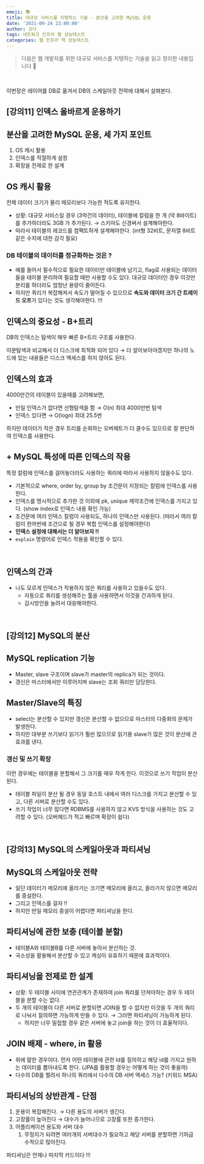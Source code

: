 ```yaml
---
emoji: 📚
title: 대규모 서비스를 지탱하는 기술 - 분산을 고려한 MySQL 운용
date: '2021-09-24 23:00:00'
author: 코다
tags: 네트워크 인프라 웹 성능테스트
categories: 웹 인프라 책 성능테스트
---
```


> 다음은 웹 개발자를 위한 대규모 서비스를 지탱하는 기술을 읽고 정리한 내용입니다 🙌

<br>

이번장은 레이어를 DB로 옮겨서 DB의 스케일아웃 전략에 대해서 살펴본다. 

## [강의11] 인덱스 올바르게 운용하기

## 분산을 고려한 MySQL 운용, 세 가지 포인트

1. OS 캐시 활용
2. 인덱스를 적절하게 설정
3. 확장을 전제로 한 설계 

## OS 캐시 활용

전체 데이터 크기가 물리 메모리보다 가능한 적도록 유지한다. 

- 상황: 대규모 서비스일 경우 (3억건의 데이터), 테이블에 칼럼을 한 개 (약 8바이트)를 추가하더라도 3GB 가 추가된다. → 스키마도 신경써서 설계해야한다.
- 따라서 테이블의 레코드를 컴팩트하게 설계해야한다. (int형 32비트, 문자열 8비트 같은 수치에 대한 감각 필요)

### DB 테이블의 데이터를 정규화하는 것은 ?

- 예를 들어서 필수적으로 필요한 데이터만 테이블에 남기고, flag로 사용되는 데이터들을 테이블 분리하여 필요할 때만 사용할 수도 있다. 대규모 데이터인 경우 이것만 분리를 하더라도 엄청난 용량이 줄어든다.
- 하지만 쿼리가 복잡해져서 속도가 떨어질 수 있으므로 **속도와 데이터 크기 간 트레이드 오프**가 있다는 것도 생각해야한다. !!!

## 인덱스의 중요성 - B+트리

DB의 인덱스는 탐색이 매우 빠른 B+트리 구조를 사용한다.

이분탐색과 비교해서 더 디스크에 최적화 되어 있다 → 더 알아보아야겠지만 하나의 노드에 있는 내용들은 디스크 액세스를 하지 않아도 된다. 

## 인덱스의 효과

4000만건의 테이블이 있을때를 고려해보면, 

- 만일 인덱스가 없다면 선형탐색을 함 → O(n) 최대 4000만번 탐색
- 인덱스 있다면 → O(logn) 최대 25.5번

하지만 데이터가 작은 경우 트리를 순회하는 오버헤트가 더 클수도 있으므로 잘 판단하여 인덱스를 사용한다. 

## + MySQL 특성에 따른 인덱스의 작용

특정 칼럼에 인덱스를 걸어놓더라도 사용하는 쿼리에 따라서 사용하지 않을수도 있다.

- 기본적으로 where, order by, group by 조건문이 지정되는 칼럼에 인덱스를 사용한다.
- 인덱스를 명시적으로 추가한 것 이외에 pk, unique 제약조건에 인덱스를 가지고 있다. (show index로 인덱스 내용 확인 가능)
- 조건문에 여러 인덱스 칼럼이 사용되도, 하나의 인덱스만 사용된다. (따라서 여러 칼럼이 한꺼번에 조건으로 될 경우 복합 인덱스를 설정해야한다)
- **인덱스 설정에 대해서는 더 알아보자 !!**
- `explain` 명령어로 인덱스 작용을 확인할 수 있다.

<br>

## 인덱스의 간과

- 나도 모르게 인덱스가 작용하지 않은 쿼리를 사용하고 있을수도 있다.
    - 자동으로 쿼리를 생성해주는 툴을 사용하면서 이것을 간과하게 된다.
    - 감시방안을 늘려서 대응해야한다.

<br>

## [강의12] MySQL의 분산

## MySQL replication 기능

- Master, slave 구조이며 slave가 master의 replica가 되는 것이다.
- 갱신은 마스터에서만 이루어지며 slave는 조회 쿼리만 담당한다.

## Master/Slave의 특징

- select는 분산할 수 있지만 갱신은 분산할 수 없으므로 마스터의 다중화의 문제가 발생한다.
- 하지만 대부분 쓰기보다 읽기가 훨씬 많으므로 읽기용 slave가 많은 것이 분산에 큰 효과를 낸다.

### 갱신 및 쓰기 확장

이런 경우에는 테이블을 분할해서 그 크기를 매우 작게 한다. 이것으로 쓰기 작업이 분산된다. 

- 테이블 파일이 분산 될 경우 동일 호스트 내에서 여러 디스크를 가지고 분산할 수 있고, 다른 서버로 분산할 수도 있다.
- 쓰기 작업이 너무 많다면 RDBMS를 사용하지 않고 KVS 방식을 사용하는 것도 고려할 수 있다. (오버헤드가 적고 빠르며 확장이 쉽다)

<br>

## [강의13] MySQL의 스케일아웃과 파티셔닝

## MySQL의 스케일아웃 전략

- 일단 데이터가 메모리에 올라가는 크기면 메모리에 올리고, 올라가지 않으면 메모리를 증설한다.
- 그리고 인덱스를 걸자 !!
- 하지만 만일 메모리 증설이 어렵다면 파티셔닝을 한다.

## 파티셔닝에 관한 보충 (테이블 분할)

- 테이블A와 테이블B를 다른 서버에 놓아서 분산하는 것.
- 국소성을 활용해서 분산할 수 있고 캐싱이 유효하기 때문에 효과적이다.

## 파티셔닝을 전제로 한 설계

- 상황: 두 테이블 사이에 연관관계가 존재하여 join 쿼리를 던져야하는 경우 두 테이블을 분할 수는 없다.
- 두 개의 테이블이 다른 서버로 분할되면 JOIN을 할 수 없지만 이것을 두 개의 쿼리로 나눠서 질의하면 가능하게 만들 수 있다. → 그러면 파티셔닝이 가능하게 된다.
    - 하지만 너무 밀접할 경우 같은 서버에 놓고 join을 하는 것이 더 효율적이다.

## JOIN 배제 - where, in 활용

- 위에 말한 경우이다. 먼저 어떤 테이블에 관련 Id를 질의하고 해당 id를 가지고 원하는 데이터를 뽑아내도록 한다. (JPA를 활용할 경우는 어떻게 하는 것이 좋을까)
- 다수의 DB를 찔려서 하나의 쿼리에서 다수의 DB 서버 액세스 가능? (키워드 MSA)

## 파티셔닝의 상반관계 - 단점

1. 운용이 복잡해진다. → 다른 용도의 서버가 생긴다. 
2. 고장률이 높아진다 → 대수가 늘어나므로 고장률 또한 증가한다. 
3. 어플리케이션 용도와 서버 대수 
    1. 무정지가 되려면 여러개의 서버대수가 필요하고 해당 서버를 분할하면 기하급수적으로 많아진다. 

파티셔닝은 언제나 마지막 카드이다 !!!

```toc
```